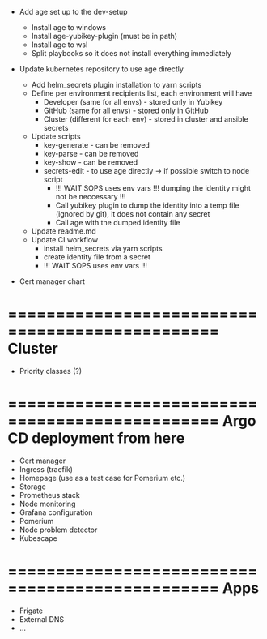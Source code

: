 - Add age set up to the dev-setup
    - Install age to windows
    - Install age-yubikey-plugin (must be in path)
    - Install age to wsl
    - Split playbooks so it does not install everything immediately
- Update kubernetes repository to use age directly
    - Add helm_secrets plugin installation to yarn scripts
    - Define per environment recipients list, each environment will have
        - Developer (same for all envs) - stored only in Yubikey
        - GitHub (same for all envs) - stored only in GitHub
        - Cluster (different for each env) - stored in cluster and ansible secrets
    - Update scripts
        - key-generate - can be removed
        - key-parse - can be removed
        - key-show - can be removed
        - secrets-edit - to use age directly -> if possible switch to node script
            - !!! WAIT SOPS uses env vars !!! dumping the identity might not be neccessary !!!
            - Call yubikey plugin to dump the identity into a temp file (ignored by git), it does not contain any secret
            - Call age with the dumped identity file
    - Update readme.md
    - Update CI workflow
        - install helm_secrets via yarn scripts
        - create identity file from a secret
        - !!! WAIT SOPS uses env vars !!!

        
- Cert manager chart





================================================
Cluster
================================================
- Priority classes (?)

================================================
Argo CD deployment from here
================================================
- Cert manager
- Ingress (traefik)
- Homepage (use as a test case for Pomerium etc.)
- Storage
- Prometheus stack
- Node monitoring
- Grafana configuration
- Pomerium
- Node problem detector
- Kubescape

================================================
Apps
================================================
- Frigate
- External DNS
- ...